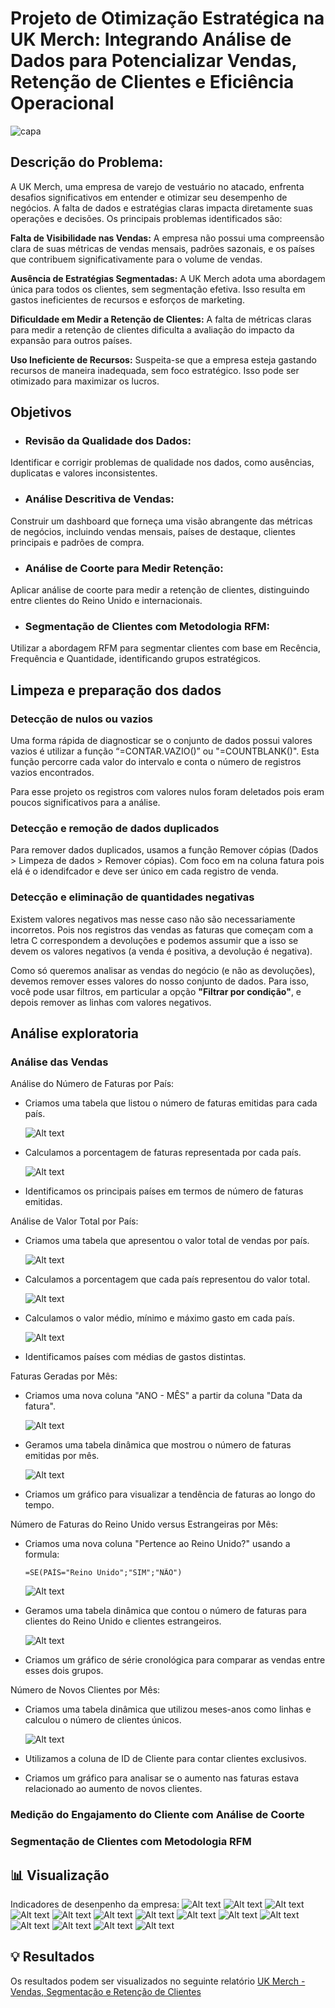# Projeto de Otimização Estratégica na UK Merch: Integrando Análise de Dados para Potencializar Vendas, Retenção de Clientes e Eficiência Operacional

![capa](./images/capa.png)

## Descrição do Problema:

A UK Merch, uma empresa de varejo de vestuário no atacado, enfrenta desafios significativos em entender e otimizar seu desempenho de negócios. A falta de dados e estratégias claras impacta diretamente suas operações e decisões. Os principais problemas identificados são:

**Falta de Visibilidade nas Vendas:** A empresa não possui uma compreensão clara de suas métricas de vendas mensais, padrões sazonais, e os países que contribuem significativamente para o volume de vendas.

**Ausência de Estratégias Segmentadas:** A UK Merch adota uma abordagem única para todos os clientes, sem segmentação efetiva. Isso resulta em gastos ineficientes de recursos e esforços de marketing.

**Dificuldade em Medir a Retenção de Clientes:** A falta de métricas claras para medir a retenção de clientes dificulta a avaliação do impacto da expansão para outros países.

**Uso Ineficiente de Recursos:** Suspeita-se que a empresa esteja gastando recursos de maneira inadequada, sem foco estratégico. Isso pode ser otimizado para maximizar os lucros.

## Objetivos

- ### Revisão da Qualidade dos Dados:

Identificar e corrigir problemas de qualidade nos dados, como ausências, duplicatas e valores inconsistentes.

- ### Análise Descritiva de Vendas:

Construir um dashboard que forneça uma visão abrangente das métricas de negócios, incluindo vendas mensais, países de destaque, clientes principais e padrões de compra.

- ### Análise de Coorte para Medir Retenção:

Aplicar análise de coorte para medir a retenção de clientes, distinguindo entre clientes do Reino Unido e internacionais.

- ### Segmentação de Clientes com Metodologia RFM:

Utilizar a abordagem RFM para segmentar clientes com base em Recência, Frequência e Quantidade, identificando grupos estratégicos.

## Limpeza e preparação dos dados

### Detecção de nulos ou vazios

Uma forma rápida de diagnosticar se o conjunto de dados possui valores vazios é utilizar a função “=CONTAR.VAZIO()” ou "=COUNTBLANK()". Esta função percorre cada valor do intervalo e conta o número de registros vazios encontrados.

Para esse projeto os registros com valores nulos foram deletados pois eram poucos significativos para a análise.

### Detecção e remoção de dados duplicados

Para remover dados duplicados, usamos a função Remover cópias (Dados > Limpeza de dados > Remover cópias). Com foco em na coluna fatura pois elá é o idendifcador e deve ser único em cada registro de venda.


### Detecção e eliminação de quantidades negativas

Existem valores negativos mas nesse caso não são necessariamente incorretos. Pois nos registros das vendas as faturas que começam com a letra C correspondem a devoluções e podemos assumir que a isso se devem os valores negativos (a venda é positiva, a devolução é negativa).


Como só queremos analisar as vendas do negócio (e não as devoluções), devemos remover esses valores do nosso conjunto de dados. Para isso, você pode usar filtros, em particular a opção **"Filtrar por condição"**, e depois remover as linhas com valores negativos.


## Análise exploratoria

### Análise das Vendas

Análise do Número de Faturas por País:

- Criamos uma tabela que listou o número de faturas emitidas para cada país.

    ![Alt text](image-1.png)

- Calculamos a porcentagem de faturas representada por cada país.

    ![Alt text](image-2.png)

- Identificamos os principais países em termos de número de faturas emitidas.


Análise de Valor Total por País:

- Criamos uma tabela que apresentou o valor total de vendas por país.

    ![Alt text](image-3.png)

- Calculamos a porcentagem que cada país representou do valor total.

    ![Alt text](image-4.png)

- Calculamos o valor médio, mínimo e máximo gasto em cada país.

    ![Alt text](image-5.png)

- Identificamos países com médias de gastos distintas.

Faturas Geradas por Mês:

- Criamos uma nova coluna "ANO - MÊS" a partir da coluna "Data da fatura".

    ![Alt text](image-6.png)
- Geramos uma tabela dinâmica que mostrou o número de faturas emitidas por mês.

    ![Alt text](image-7.png)

- Criamos um gráfico para visualizar a tendência de faturas ao longo do tempo.

Número de Faturas do Reino Unido versus Estrangeiras por Mês:

- Criamos uma nova coluna "Pertence ao Reino Unido?" usando a formula:
    ```
    =SE(PAÍS="Reino Unido";"SIM";"NÃO")
    ```

    ![Alt text](image-9.png)
    


- Geramos uma tabela dinâmica que contou o número de faturas para clientes do Reino Unido e clientes estrangeiros.

    ![Alt text](image-10.png)

- Criamos um gráfico de série cronológica para comparar as vendas entre esses dois grupos.

Número de Novos Clientes por Mês:

- Criamos uma tabela dinâmica que utilizou meses-anos como linhas e calculou o número de clientes únicos.

    ![Alt text](image-11.png)

- Utilizamos a coluna de ID de Cliente para contar clientes exclusivos.

- Criamos um gráfico para analisar se o aumento nas faturas estava relacionado ao aumento de novos clientes.

### Medição do Engajamento do Cliente com Análise de Coorte

### Segmentação de Clientes com Metodologia RFM

## 📊 Visualização
Indicadores de desenpenho da empresa:
![Alt text](./images/image.png)
![Alt text](./images/image-1.png)
![Alt text](./images/image-2.png)
![Alt text](./images/image-3.png)
![Alt text](./images/image-4.png)
![Alt text](./images/image-5.png)
![Alt text](./images/image-6.png)
![Alt text](./images/image-7.png)
![Alt text](./images/image-8.png)
![Alt text](./images/image-9.png)
![Alt text](./images/image-10.png)
![Alt text](./images/image-11.png)
![Alt text](./images/image-12.png)
![Alt text](./images/image-13.png)


## 💡 Resultados

Os resultados podem ser visualizados no seguinte relatório [UK Merch - Vendas, Segmentação e Retenção de Clientes](https://lookerstudio.google.com/reporting/0a84786a-7bc8-4e28-99ed-a0032aabafa1)